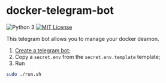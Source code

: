 docker-telegram-bot
===================

![Python 3](https://badgen.net/badge/Python/3/blue)
[![MIT License](https://badgen.net/badge/license/MIT/blue)](https://choosealicense.com/licenses/mit/)

This telegram bot allows you to manage your docker deamon.

1. [Create a telegram bot](https://telegram.me/botfather);
2. Copy a `secret.env` from the `secret.env.template` template;
3. Run
```sh
sudo ./run.sh
```
